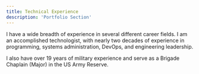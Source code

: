 ```yaml
---
title: Technical Experience
description: 'Portfolio Section'
---
```


I have a wide breadth of experience in several different career fields. I am an accomplished technologist, with nearly two decades of experience in programming, systems administration, DevOps, and engineering leadership.

I also have over 19 years of military experience and serve as a Brigade Chaplain (Major) in the US Army Reserve.